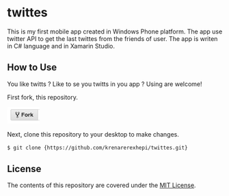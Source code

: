 # twittes

This is my first mobile app created in Windows Phone platform. 
The app use twitter API to get the last twittes from the friends of user. 
The app is writen in C# language and in Xamarin Studio. 

## How to Use

You like twitts ? Like to se you twitts in you app ? Using are welcome!

First fork,  this repository.

![Fork Icon](images/fork-icon.png)

Next, clone this repository to your desktop to make changes.

```sh
$ git clone {https://github.com/krenarerexhepi/twittes.git}
```

## License

The contents of this repository are covered under the [MIT License](https://github.com/krenarerexhepi/twittes/blob/master/LICENCE).
